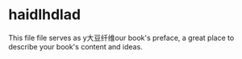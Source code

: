 # haidlhdlad

This file file serves as y大豆纤维our book's preface, a great place to describe your book's content and ideas.

